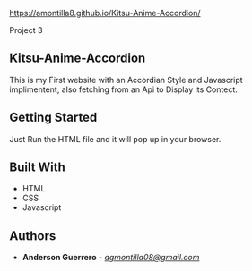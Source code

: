 https://amontilla8.github.io/Kitsu-Anime-Accordion/

Project 3
## Kitsu-Anime-Accordion

This is my First website with an Accordian Style and Javascript implimentent, also fetching from an Api to Display its Contect.

## Getting Started

Just Run the HTML file and it will pop up in your browser. 

## Built With

* HTML
* CSS
* Javascript

## Authors

* **Anderson Guerrero** - *agmontilla08@gmail.com* 


